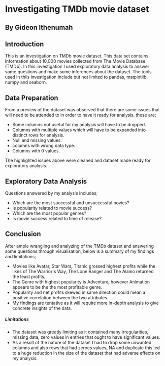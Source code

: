 # Investigating TMDb movie dataset  
## By Gideon Ithenumah  

## Introduction  
This is an investigation on TMDb movie dataset. This data set contains information about 10,000 movies collected from The Movie Database (TMDb).
In this investigation I used exploratory data analysis to answer some questions and make some inferences about the dataset. The tools used in thiis investigation include but not limited to pandas, matplotlib, numpy and seaborn.  

## Data Preparation 
From a preview of the dataset was observed that there are some issues that will need to be attended to in order to have it ready for analysis. these are;  
* Some columns not useful for my analysis will have to be dropped.
* Columns with multiple values which will have to be expanded into distinct rows for analysis.
* Null and missing values.
* columns with wrong data type.
* Columns with 0 values.  

The highlighted issues above were cleaned and dataset made ready for exploratory analysis.

## Exploratory Data Analysis  
Questions answered by my analysis includes;
* Which are the most successful and unsuccessful novies?
* Is popularity related to movie success?
* Which are the most popular genres?
* Is movie success related to time of release?

## Conclusion  
After ample wrangling and analyzing of the TMDb dataset and answering some questions through visualisation, below is a summary of my findings and limitations;  

* Movies like Avatar, Star Wars, Titanic grossed highest profits while the likes of The Warrior's Way, The Lone Ranger and The Alamo returned the least profits.
* The Genre with highest popularity is Adventure, however Animation appears to be the the most profitable genre.  
* Popularity and net profits skewed in same direction could mean a positive correlation between the two attributes.
* My findings are tentative as it will require more in-depth analysis to give concrete insights of the data. 

##### **Limitations**  
* The dataset was greatly limiting as it contained many irregularities, missing data, zero values in entries that ought to have significant values.
* As a result of the nature of the dataset I had to drop some unwanted columns and also rows that had zeroes values, NA and duplicate this led to a huge reduction in the size of the dataset that had adverse effects on my analysis.

